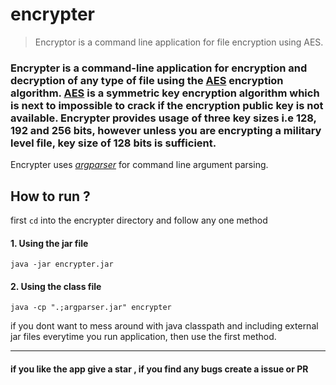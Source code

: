 # encrypter
>  Encryptor is a command line application for file encryption using AES.
### Encrypter is a command-line application for encryption and decryption of any type of file using the [AES](https://en.wikipedia.org/wiki/Advanced_Encryption_Standard) encryption algorithm. [AES](https://en.wikipedia.org/wiki/Advanced_Encryption_Standard) is a symmetric key encryption algorithm which is next to impossible to crack if the encryption public key is not available. Encrypter provides usage of three key sizes i.e 128, 192 and 256 bits, however unless you are encrypting a military level file, key size of 128 bits is sufficient.
Encrypter uses *[argparser](https://www.cs.ubc.ca/~lloyd/java/doc/argparser/argparser/ArgParser.html)* for command line argument parsing.<br>

## How to run ?
first `cd` into the encrypter directory and follow any one method

#### 1. Using the jar file
 `
java -jar encrypter.jar
`

#### 2. Using the class file
`
java -cp ".;argparser.jar" encrypter
`

if you dont want to mess around with java classpath and including external jar files everytime you run application, then use the first method.

---

#### if you like the app give a star , if you find any bugs create a issue or PR
